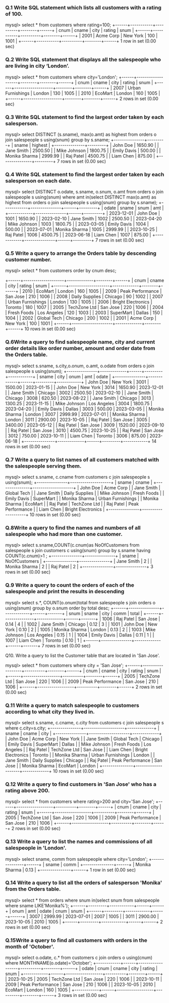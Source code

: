 ### Q.1 Write SQL statement which lists all customers with a rating of 100. 



mysql> select * from customers where rating=100;
+------+-----------+----------+--------+------+
| cnum | cname     | city     | rating | snum |
+------+-----------+----------+--------+------+
| 2001 | Acme Corp | New York |    100 | 1001 |
+------+-----------+----------+--------+------+
1 row in set (0.00 sec)






### Q.2 Write SQL statement that displays all the salespeople who are living in city ‘London’.

mysql> select * from customers where city='London';
+------+-------------------+--------+--------+------+
| cnum | cname             | city   | rating | snum |
+------+-------------------+--------+--------+------+
| 2007 | Urban Furnishings | London |    130 | 1005 |
| 2010 | EcoMart           | London |    160 | 1005 |
+------+-------------------+--------+--------+------+
2 rows in set (0.00 sec)




### Q.3 Write SQL statement to find the largest order taken by each salesperson.

mysql> select DISTINCT (s.sname), max(o.amt) as highest from orders o join salespeople s using(snum) group by s.sname;
+---------------+---------+
| sname         | highest |
+---------------+---------+
| John Doe      | 1650.90 |
| Jane Smith    | 2500.50 |
| Mike Johnson  | 1800.75 |
| Emily Davis   |  500.00 |
| Monika Sharma | 2999.99 |
| Raj Patel     | 4500.75 |
| Liam Chen     |  875.00 |
+---------------+---------+
7 rows in set (0.00 sec)







### Q.4 Write SQL statement to find the largest order taken by each salesperson on each date.

mysql> select DISTINCT o.odate, s.sname, o.snum, o.amt from orders o join salespeople s using(snum) where amt in(select DISTINCT  max(o.amt) as highest from orders o join salespeople s using(snum) group by s.sname);
+------------+---------------+------+---------+
| odate      | sname         | snum | amt     |
+------------+---------------+------+---------+
| 2023-12-01 | John Doe      | 1001 | 1650.90 |
| 2023-02-10 | Jane Smith    | 1002 | 2500.50 |
| 2023-04-20 | Mike Johnson  | 1003 | 1800.75 |
| 2023-03-05 | Emily Davis   | 1004 |  500.00 |
| 2023-07-01 | Monika Sharma | 1005 | 2999.99 |
| 2023-10-25 | Raj Patel     | 1006 | 4500.75 |
| 2023-06-18 | Liam Chen     | 1007 |  875.00 |
+------------+---------------+------+---------+
7 rows in set (0.00 sec)






### Q.5 Write a query to arrange the Orders table by descending customer number.
mysql> select * from customers order by cnum desc;

+------+--------------------+-------------+--------+------+
| cnum | cname              | city        | rating | snum |
+------+--------------------+-------------+--------+------+
| 2010 | EcoMart            | London      |    160 | 1005 |
| 2009 | Peak Performance   | San Jose    |    210 | 1006 |
| 2008 | Daily Supplies     | Chicago     |     90 | 1002 |
| 2007 | Urban Furnishings  | London      |    130 | 1005 |
| 2006 | Bright Electronics | Toronto     |    180 | 1007 |
| 2005 | TechZone Ltd       | San Jose    |    220 | 1006 |
| 2004 | Fresh Foods        | Los Angeles |    120 | 1003 |
| 2003 | SuperMart          | Dallas      |    150 | 1004 |
| 2002 | Global Tech        | Chicago     |    200 | 1002 |
| 2001 | Acme Corp          | New York    |    100 | 1001 |
+------+--------------------+-------------+--------+------+
10 rows in set (0.00 sec)



### Q.6Write a query to find salespeople name, city and current order details like order number, amount and order date from the Orders table.


mysql> select s.sname, s.city,o.onum, o.amt, o.odate from orders o join salespeople s using(snum);
+---------------+-------------+------+---------+------------+
| sname         | city        | onum | amt     | odate      |
+---------------+-------------+------+---------+------------+
| John Doe      | New York    | 3001 | 1500.00 | 2023-01-15 |
| John Doe      | New York    | 3014 | 1650.90 | 2023-12-01 |
| Jane Smith    | Chicago     | 3002 | 2500.50 | 2023-02-10 |
| Jane Smith    | Chicago     | 3008 |  620.50 | 2023-08-22 |
| Jane Smith    | Chicago     | 3013 | 1300.25 | 2023-11-15 |
| Mike Johnson  | Los Angeles | 3004 | 1800.75 | 2023-04-20 |
| Emily Davis   | Dallas      | 3003 |  500.00 | 2023-03-05 |
| Monika Sharma | London      | 3007 | 2999.99 | 2023-07-01 |
| Monika Sharma | London      | 3011 | 2900.00 | 2023-10-05 |
| Raj Patel     | San Jose    | 3005 | 3400.00 | 2023-05-12 |
| Raj Patel     | San Jose    | 3009 | 1520.00 | 2023-09-10 |
| Raj Patel     | San Jose    | 3010 | 4500.75 | 2023-10-25 |
| Raj Patel     | San Jose    | 3012 |  750.00 | 2023-10-11 |
| Liam Chen     | Toronto     | 3006 |  875.00 | 2023-06-18 |
+---------------+-------------+------+---------+------------+
14 rows in set (0.00 sec)




### Q.7 Write a query to list names of all customers matched with the salespeople serving them.

mysql> select s.sname, c.cname from customers c join salespeople s using(snum);
+---------------+--------------------+
| sname         | cname              |
+---------------+--------------------+
| John Doe      | Acme Corp          |
| Jane Smith    | Global Tech        |
| Jane Smith    | Daily Supplies     |
| Mike Johnson  | Fresh Foods        |
| Emily Davis   | SuperMart          |
| Monika Sharma | Urban Furnishings  |
| Monika Sharma | EcoMart            |
| Raj Patel     | TechZone Ltd       |
| Raj Patel     | Peak Performance   |
| Liam Chen     | Bright Electronics |
+---------------+--------------------+
10 rows in set (0.00 sec)





### Q.8Write a query to find the names and numbers of all salespeople who had more than one customer.

mysql> select s.sname,COUNT(c.cnum)as NoOfCustomers from  salespeople s join customers c using(snum) group by s.sname having COUNT(c.cnum)>1 ;
+---------------+---------------+
| sname         | NoOfCustomers |
+---------------+---------------+
| Jane Smith    |             2 |
| Monika Sharma |             2 |
| Raj Patel     |             2 |
+---------------+---------------+
3 rows in set (0.00 sec)




### Q.9 Write a query to count the orders of each of the salespeople and print the results in descending


mysql> select s.*, COUNT(o.onum)total from salespeople s join orders o using(snum) group by o.snum order by total desc;
+------+---------------+-------------+------+-------+
| snum | sname         | city        | comm | total |
+------+---------------+-------------+------+-------+
| 1006 | Raj Patel     | San Jose    | 0.14 |     4 |
| 1002 | Jane Smith    | Chicago     | 0.12 |     3 |
| 1001 | John Doe      | New York    | 0.10 |     2 |
| 1005 | Monika Sharma | London      | 0.13 |     2 |
| 1003 | Mike Johnson  | Los Angeles | 0.15 |     1 |
| 1004 | Emily Davis   | Dallas      | 0.11 |     1 |
| 1007 | Liam Chen     | Toronto     | 0.10 |     1 |
+------+---------------+-------------+------+-------+
7 rows in set (0.00 sec)





Q10. Write a query to list the Customer table that are located in 'San Jose'.

mysql> select * from customers where city = 'San Jose';
+------+------------------+----------+--------+------+
| cnum | cname            | city     | rating | snum |
+------+------------------+----------+--------+------+
| 2005 | TechZone Ltd     | San Jose |    220 | 1006 |
| 2009 | Peak Performance | San Jose |    210 | 1006 |
+------+------------------+----------+--------+------+
2 rows in set (0.00 sec)






### Q.11 Write a query to match salespeople to customers according to what city they lived in.

mysql> select s.sname, c.cname, c.city from customers c join salespeople s where c.city=s.city;
+---------------+--------------------+-------------+
| sname         | cname              | city        |
+---------------+--------------------+-------------+
| John Doe      | Acme Corp          | New York    |
| Jane Smith    | Global Tech        | Chicago     |
| Emily Davis   | SuperMart          | Dallas      |
| Mike Johnson  | Fresh Foods        | Los Angeles |
| Raj Patel     | TechZone Ltd       | San Jose    |
| Liam Chen     | Bright Electronics | Toronto     |
| Monika Sharma | Urban Furnishings  | London      |
| Jane Smith    | Daily Supplies     | Chicago     |
| Raj Patel     | Peak Performance   | San Jose    |
| Monika Sharma | EcoMart            | London      |
+---------------+--------------------+-------------+
10 rows in set (0.00 sec)






### Q.12 Write a query to find customers in 'San Jose' who has a rating above 200.

mysql> select * from customers where rating>200 and city='San Jose';
+------+------------------+----------+--------+------+
| cnum | cname            | city     | rating | snum |
+------+------------------+----------+--------+------+
| 2005 | TechZone Ltd     | San Jose |    220 | 1006 |
| 2009 | Peak Performance | San Jose |    210 | 1006 |
+------+------------------+----------+--------+------+
2 rows in set (0.00 sec)





### Q.13 Write a query to list the names and commissions of all salespeople in 'London'.


mysql> select sname, comm from salespeople where city='London';
+---------------+------+
| sname         | comm |
+---------------+------+
| Monika Sharma | 0.13 |
+---------------+------+
1 row in set (0.00 sec)









### Q.14 Write a query to list all the orders of salesperson 'Monika' from the Orders table.


mysql> select * from orders where snum in(select snum from salespeople where sname LIKE'Monika%');
+------+---------+------------+------+------+
| onum | amt     | odate      | cnum | snum |
+------+---------+------------+------+------+
| 3007 | 2999.99 | 2023-07-01 | 2007 | 1005 |
| 3011 | 2900.00 | 2023-10-05 | 2010 | 1005 |
+------+---------+------------+------+------+
2 rows in set (0.00 sec)






### Q.15Write a query to find all customers with orders in the month of 'October'.


mysql> select o.odate, c.* from customers c join orders o using(cnum)  where MONTHNAME(o.odate)='October';
+------------+------+------------------+----------+--------+------+
| odate      | cnum | cname            | city     | rating | snum |
+------------+------+------------------+----------+--------+------+
| 2023-10-25 | 2005 | TechZone Ltd     | San Jose |    220 | 1006 |
| 2023-10-11 | 2009 | Peak Performance | San Jose |    210 | 1006 |
| 2023-10-05 | 2010 | EcoMart          | London   |    160 | 1005 |
+------------+------+------------------+----------+--------+------+
3 rows in set (0.00 sec)





